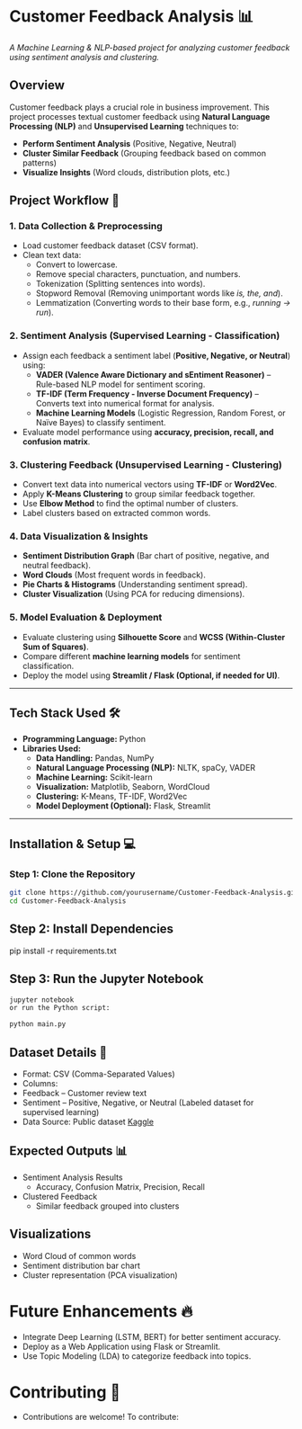# **Customer Feedback Analysis** 📊  
*A Machine Learning & NLP-based project for analyzing customer feedback using sentiment analysis and clustering.*  

## **Overview**  
Customer feedback plays a crucial role in business improvement. This project processes textual customer feedback using **Natural Language Processing (NLP)** and **Unsupervised Learning** techniques to:  
- **Perform Sentiment Analysis** (Positive, Negative, Neutral)  
- **Cluster Similar Feedback** (Grouping feedback based on common patterns)  
- **Visualize Insights** (Word clouds, distribution plots, etc.)  

## **Project Workflow** 🚀  
### **1. Data Collection & Preprocessing**  
- Load customer feedback dataset (CSV format).  
- Clean text data:  
  - Convert to lowercase.  
  - Remove special characters, punctuation, and numbers.  
  - Tokenization (Splitting sentences into words).  
  - Stopword Removal (Removing unimportant words like *is, the, and*).  
  - Lemmatization (Converting words to their base form, e.g., *running → run*).  

### **2. Sentiment Analysis (Supervised Learning - Classification)**  
- Assign each feedback a sentiment label (**Positive, Negative, or Neutral**) using:  
  - **VADER (Valence Aware Dictionary and sEntiment Reasoner)** – Rule-based NLP model for sentiment scoring.  
  - **TF-IDF (Term Frequency - Inverse Document Frequency)** – Converts text into numerical format for analysis.  
  - **Machine Learning Models** (Logistic Regression, Random Forest, or Naïve Bayes) to classify sentiment.  
- Evaluate model performance using **accuracy, precision, recall, and confusion matrix**.  

### **3. Clustering Feedback (Unsupervised Learning - Clustering)**  
- Convert text data into numerical vectors using **TF-IDF** or **Word2Vec**.  
- Apply **K-Means Clustering** to group similar feedback together.  
- Use **Elbow Method** to find the optimal number of clusters.  
- Label clusters based on extracted common words.  

### **4. Data Visualization & Insights**  
- **Sentiment Distribution Graph** (Bar chart of positive, negative, and neutral feedback).  
- **Word Clouds** (Most frequent words in feedback).  
- **Pie Charts & Histograms** (Understanding sentiment spread).  
- **Cluster Visualization** (Using PCA for reducing dimensions).  

### **5. Model Evaluation & Deployment**  
- Evaluate clustering using **Silhouette Score** and **WCSS (Within-Cluster Sum of Squares)**.  
- Compare different **machine learning models** for sentiment classification.  
- Deploy the model using **Streamlit / Flask (Optional, if needed for UI)**.  

---

## **Tech Stack Used** 🛠  
- **Programming Language:** Python  
- **Libraries Used:**  
  - **Data Handling:** Pandas, NumPy  
  - **Natural Language Processing (NLP):** NLTK, spaCy, VADER  
  - **Machine Learning:** Scikit-learn  
  - **Visualization:** Matplotlib, Seaborn, WordCloud  
  - **Clustering:** K-Means, TF-IDF, Word2Vec  
  - **Model Deployment (Optional):** Flask, Streamlit  

---

## **Installation & Setup** 💻  
### **Step 1: Clone the Repository**  
```bash
git clone https://github.com/yourusername/Customer-Feedback-Analysis.git  
cd Customer-Feedback-Analysis
```
## Step 2: Install Dependencies

pip install -r requirements.txt
## Step 3: Run the Jupyter Notebook
```bash
jupyter notebook
or run the Python script:

python main.py
```
## Dataset Details 📂
- Format: CSV (Comma-Separated Values)
- Columns:
- Feedback – Customer review text
- Sentiment – Positive, Negative, or Neutral (Labeled dataset for supervised learning)
- Data Source: Public dataset [Kaggle](https://www.kaggle.com/datasets/crowdflower/twitter-airline-sentiment)
## Expected Outputs 📊
- Sentiment Analysis Results
   - Accuracy, Confusion Matrix, Precision, Recall
- Clustered Feedback
   - Similar feedback grouped into clusters
## Visualizations
- Word Cloud of common words
- Sentiment distribution bar chart
- Cluster representation (PCA visualization)
# Future Enhancements 🔥
- Integrate Deep Learning (LSTM, BERT) for better sentiment accuracy.
- Deploy as a Web Application using Flask or Streamlit.
- Use Topic Modeling (LDA) to categorize feedback into topics.

# Contributing 🤝
- Contributions are welcome! To contribute:




